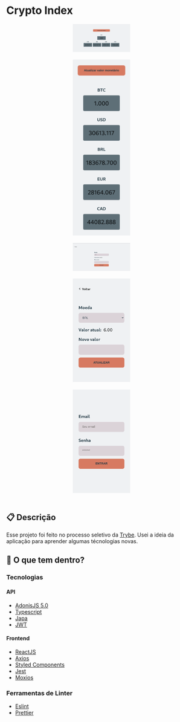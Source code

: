 # Crypto Index

<div style="display: flex; flex-direction: column; align-items: center;">
<img alt="Screenshot 1" src="https://raw.githubusercontent.com/arthur-mts/challengeTrybe/master/screenshots/1.png" alt="Screenshot 1" style="width: 30%;margin-bottom: 20px;" />
<img alt="Screenshot 2" src="https://raw.githubusercontent.com/arthur-mts/challengeTrybe/master/screenshots/2.png" style="width: 30%; margin-bottom: 20px;"/>

<img alt="Screenshot 3" src="https://raw.githubusercontent.com/arthur-mts/challengeTrybe/master/screenshots/3.png" style="width: 30%;margin-bottom: 20px;"/>

<img alt="Screenshot 4" src="https://raw.githubusercontent.com/arthur-mts/challengeTrybe/master/screenshots/4.png" style="width: 30%; margin-bottom: 20px;"/>

<img alt="Screenshot 5" src="https://raw.githubusercontent.com/arthur-mts/challengeTrybe/master/screenshots/5.png" style="width: 30%; margin-bottom: 20px;"/>
</div>


## :clipboard: Descrição
Esse projeto foi feito no processo seletivo da [Trybe](https://trybe.gupy.io/). Usei a ideia da aplicação para aprender algumas técnologias novas.

## 🧐 O que tem dentro?

### Tecnologias

#### API

- [AdonisJS 5.0](https://preview.adonisjs.com/blog/introducing-adonisjs-v5/)
- [Typescript](https://www.typescriptlang.org)
- [Japa](https://www.npmjs.com/package/japa)
- [JWT](https://www.npmjs.com/package/jsonwebtoken)

#### Frontend
- [ReactJS](https://pt-br.reactjs.org/)
- [Axios](https://www.npmjs.com/package/axios)
- [Styled Components](http://styled-components.com/)
- [Jest](https://www.npmjs.com/package/jest)
- [Moxios](https://www.npmjs.com/package/moxios)


### Ferramentas de Linter
- [Eslint](https://eslint.org/)
- [Prettier](https://prettier.io/)
